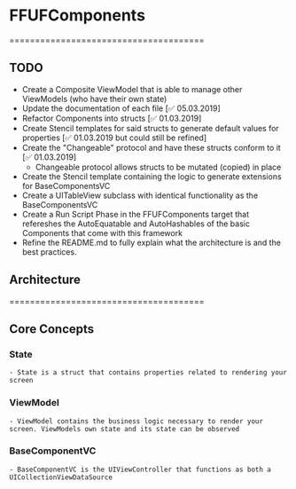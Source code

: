 # FFUFComponents
======================================

## TODO
- Create a Composite ViewModel that is able to manage other ViewModels (who have their own state)
- Update the documentation of each file [✅  05.03.2019]
- Refactor Components into structs [✅ 01.03.2019]
- Create Stencil templates for said structs to generate default values for properties [✅ 01.03.2019 but could still be refined]
- Create the "Changeable" protocol and have these structs conform to it [✅ 01.03.2019]
    - Changeable protocol allows structs to be mutated (copied) in place
- Create the Stencil template containing the logic to generate extensions for BaseComponentsVC
- Create a UITableView subclass with identical functionality as the BaseComponentsVC
- Create a Run Script Phase in the FFUFComponents target  that refereshes the AutoEquatable and AutoHashables of the basic Components  that come with this framework
- Refine the README.md to fully explain what the architecture is and the best practices.

## Architecture
======================================
## Core Concepts

### State
    - State is a struct that contains properties related to rendering your screen
 
### ViewModel
    - ViewModel contains the business logic necessary to render your screen. ViewModels own state and its state can be observed
    
### BaseComponentVC
    - BaseComponentVC is the UIViewController that functions as both a UICollectionViewDataSource



